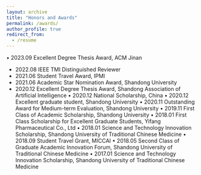 ```yaml
---
layout: archive
title: "Honors and Awards"
permalink: /awards/
author_profile: true
redirect_from:
  - /resume
---
```

•	2023.09  Excellent Degree Thesis Award, ACM Jinan  
- 2022.08  IEEE TMI Distinguished Reviewer
- 2021.06  Student Travel Award, IPMI
- 2021.06  Academic Star Nomination Award, Shandong University
- 2020.12  Excellent Degree Thesis Award, Shandong Association of Artificial Intelligence
•	2020.12  National Scholarship, China
•	2020.12  Excellent graduate student, Shandong University
•	2020.11  Outstanding Award for Medium-term Evaluation, Shandong University
•	2019.11  First Class of Academic Scholarship, Shandong University
•	2018.01  First Class Scholarship for Excellent Graduate Students, Yifang Pharmaceutical Co., Ltd
•	2018.01  Science and Technology Innovation Scholarship, Shandong University of Traditional Chinese Medicine
•	2018.09  Student Travel Grant, MICCAI
•	2018.05  Second Class of Graduate Academic Innovation Forum, Shandong University of Traditional Chinese Medicine
•	2017.01  Science and Technology Innovation Scholarship, Shandong University of Traditional Chinese Medicine

